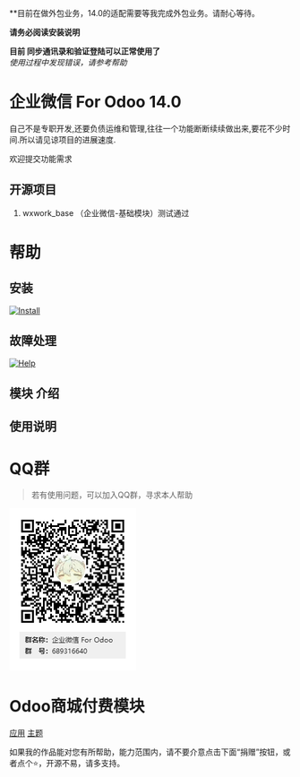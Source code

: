 <!-- [![Help](http://img.shields.io/badge/14.0-帮助-4cb648.svg?style=flat&colorA=8F8F8F)](doc/help/index.md)
[![Install](http://img.shields.io/badge/14.0-安装-875A7B.svg?style=flat&colorA=8F8F8F)](doc/install/index.md) -->

**目前在做外包业务，14.0的适配需要等我完成外包业务。请耐心等待。

**请务必阅读安装说明**

**目前 同步通讯录和验证登陆可以正常使用了**  
_使用过程中发现错误，请参考帮助_

# 企业微信 For Odoo 14.0


自己不是专职开发,还要负债运维和管理,往往一个功能断断续续做出来,要花不少时间.所以请见谅项目的进展速度.

欢迎提交功能需求


## 开源项目 

1. wxwork_base （企业微信-基础模块）测试通过
   





# 帮助

## 安装

[![Install](http://img.shields.io/badge/13.0-安装-875A7B.svg?style=flat&colorA=8F8F8F)](doc/install/index.md)

## 故障处理

[![Help](http://img.shields.io/badge/13.0-帮助-4cb648.svg?style=flat&colorA=8F8F8F)](doc/help/index.md)

## 模块 介绍 

## 使用说明

# QQ群

>若有使用问题，可以加入QQ群，寻求本人帮助

![QQ群](doc/img/QQ群二维码.png)

# Odoo商城付费模块

<a href="https://apps.odoo.com/apps/modules/browse?search=RStudio" target="_blank">应用</a>
<a href="https://apps.odoo.com/apps/themes/browse?search=RStudio" target="_blank">主题</a>


如果我的作品能对您有所帮助，能力范围内，请不要介意点击下面“捐赠”按钮，或者点个⭐，开源不易，请多支持。
